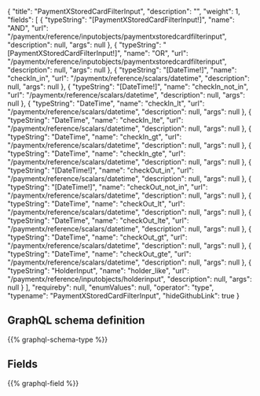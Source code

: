 {
  "title": "PaymentXStoredCardFilterInput",
  "description": "",
  "weight": 1,
  "fields": [
    {
      "typeString": "[PaymentXStoredCardFilterInput!]",
      "name": "AND",
      "url": "/paymentx/reference/inputobjects/paymentxstoredcardfilterinput",
      "description": null,
      "args": null
    },
    {
      "typeString": "[PaymentXStoredCardFilterInput!]",
      "name": "OR",
      "url": "/paymentx/reference/inputobjects/paymentxstoredcardfilterinput",
      "description": null,
      "args": null
    },
    {
      "typeString": "[DateTime!]",
      "name": "checkIn_in",
      "url": "/paymentx/reference/scalars/datetime",
      "description": null,
      "args": null
    },
    {
      "typeString": "[DateTime!]",
      "name": "checkIn_not_in",
      "url": "/paymentx/reference/scalars/datetime",
      "description": null,
      "args": null
    },
    {
      "typeString": "DateTime",
      "name": "checkIn_lt",
      "url": "/paymentx/reference/scalars/datetime",
      "description": null,
      "args": null
    },
    {
      "typeString": "DateTime",
      "name": "checkIn_lte",
      "url": "/paymentx/reference/scalars/datetime",
      "description": null,
      "args": null
    },
    {
      "typeString": "DateTime",
      "name": "checkIn_gt",
      "url": "/paymentx/reference/scalars/datetime",
      "description": null,
      "args": null
    },
    {
      "typeString": "DateTime",
      "name": "checkIn_gte",
      "url": "/paymentx/reference/scalars/datetime",
      "description": null,
      "args": null
    },
    {
      "typeString": "[DateTime!]",
      "name": "checkOut_in",
      "url": "/paymentx/reference/scalars/datetime",
      "description": null,
      "args": null
    },
    {
      "typeString": "[DateTime!]",
      "name": "checkOut_not_in",
      "url": "/paymentx/reference/scalars/datetime",
      "description": null,
      "args": null
    },
    {
      "typeString": "DateTime",
      "name": "checkOut_lt",
      "url": "/paymentx/reference/scalars/datetime",
      "description": null,
      "args": null
    },
    {
      "typeString": "DateTime",
      "name": "checkOut_lte",
      "url": "/paymentx/reference/scalars/datetime",
      "description": null,
      "args": null
    },
    {
      "typeString": "DateTime",
      "name": "checkOut_gt",
      "url": "/paymentx/reference/scalars/datetime",
      "description": null,
      "args": null
    },
    {
      "typeString": "DateTime",
      "name": "checkOut_gte",
      "url": "/paymentx/reference/scalars/datetime",
      "description": null,
      "args": null
    },
    {
      "typeString": "HolderInput",
      "name": "holder_like",
      "url": "/paymentx/reference/inputobjects/holderinput",
      "description": null,
      "args": null
    }
  ],
  "requireby": null,
  "enumValues": null,
  "operator": "type",
  "typename": "PaymentXStoredCardFilterInput",
  "hideGithubLink": true
}
## GraphQL schema definition

{{% graphql-schema-type %}}

## Fields

{{% graphql-field %}}
